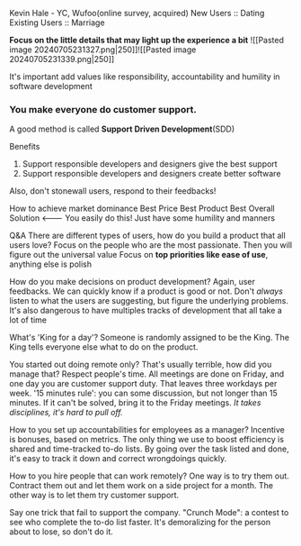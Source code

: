 Kevin Hale - YC, Wufoo(online survey, acquired)
New Users :: Dating
Existing Users :: Marriage

**Focus on the little details that may light up the experience a bit**
![[Pasted image 20240705231327.png|250]]![[Pasted image 20240705231339.png|250]]

It's important add values like responsibility, accountability and humility in software development

### You make everyone do customer support.

A good method is called **Support Driven Development**(SDD)

Benefits
1. Support responsible developers and designers give the best support
2. Support responsible developers and designers create better software

Also, don't stonewall users, respond to their feedbacks!

How to achieve market dominance
Best Price
Best Product
Best Overall Solution <---
	You easily do this! Just have some humility and manners

Q&A
There are different types of users, how do you build a product that all users love?
	Focus on the people who are the most passionate. Then you will figure out the universal value
	Focus on **top priorities like ease of use**, anything else is polish

How do you make decisions on product development?
	Again, user feedbacks. We can quickly know if a product is good or not. Don't *always* listen to what the users are suggesting, but figure the underlying problems. 
	It's also dangerous to have multiples tracks of development that all take a lot of time

What's 'King for a day'?
	Someone is randomly assigned to be the King. The King tells everyone else what to do on the product. 

You started out doing remote only? That's usually terrible, how did you manage that?
	Respect people's time. All meetings are done on Friday, and one day you are customer support duty. That leaves three workdays per week.
	'15 minutes rule': you can some discussion, but not longer than 15 minutes. If it can't be solved, bring it to the Friday meetings.
	*It takes disciplines, it's hard to pull off.*

How to you set up accountabilities for employees as a manager?
	Incentive is bonuses, based on metrics.
	The only thing we use to boost efficiency is shared and time-tracked to-do lists. By going over the task listed and done, it's easy to track it down and correct wrongdoings quickly. 

How to you hire people that can work remotely?
	One way is to try them out. Contract them out and let them work on a side project for a month.
	The other way is to let them try customer support.

Say one trick that fail to support the company.
	"Crunch Mode": a contest to see who complete the to-do list faster. It's demoralizing for the person about to lose, so don't do it.